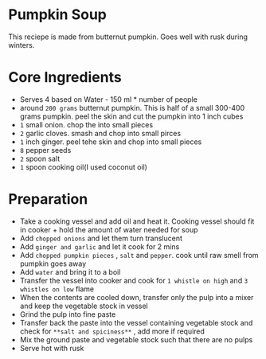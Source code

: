 # Pumpkin Soup
This reciepe is made from butternut pumpkin. Goes well with rusk during winters.


# Core Ingredients
 - Serves 4 based on Water - 150 ml * number of people
 - around `200 grams` butternut pumpkin. This is half of a small 300-400 grams pumpkin. peel the skin and cut the pumpkin into 1 inch cubes
 - `1` small onion. chop the into small pieces
 - `2` garlic cloves. smash and chop into small pirces
 - `1` inch ginger. peel tehe skin and chop into small pieces
 - `8` pepper seeds
 - `2` spoon salt
 - `1` spoon cooking oil(I used coconut oil)


# Preparation
   - Take a cooking vessel and add oil and heat it. Cooking vessel should fit in cooker + hold the amount of water needed for soup
   - Add `chopped onions` and let them turn translucent
   - Add `ginger and garlic` and let it cook for 2 mins
   - Add `chopped pumpkin pieces` , `salt` and `pepper`. cook until raw smell from pumpkin goes away
   - Add `water` and bring it to a boil
   - Transfer the vessel into cooker and cook for `1 whistle on high` and `3 whistles on low` flame
   - When the contents are cooled down, transfer only the pulp into a mixer and keep the vegetable stock in vessel
   - Grind the pulp into fine paste
   - Transfer back the paste into the vessel containing vegetable stock and check for `**salt and spiciness**` , add more if required
   - Mix the ground paste and vegetable stock such that there are no pulps
   - Serve hot with rusk
